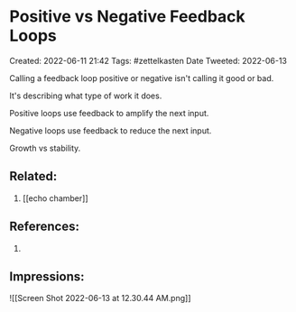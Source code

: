 # Positive vs Negative Feedback Loops
Created: 2022-06-11 21:42
Tags: #zettelkasten 
Date Tweeted: 2022-06-13

Calling a feedback loop positive or negative isn't calling it good or bad. 

It's describing what type of work it does.

Positive loops use feedback to amplify the next input.

Negative loops use feedback to reduce the next input.

Growth vs stability.


## Related:
1. [[echo chamber]]

## References:
1.  

## Impressions:
![[Screen Shot 2022-06-13 at 12.30.44 AM.png]]